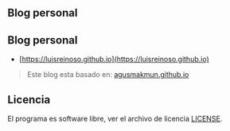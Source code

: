 ## Blog personal

Blog personal
-------
* [https://luisreinoso.github.io](https://luisreinoso.github.io)

> Este blog esta basado en:
> [agusmakmun.github.io](https://github.com/agusmakmun/agusmakmun.github.io)

Licencia
-------
El programa es software libre, ver el archivo de licencia  [LICENSE](LICENSE).

